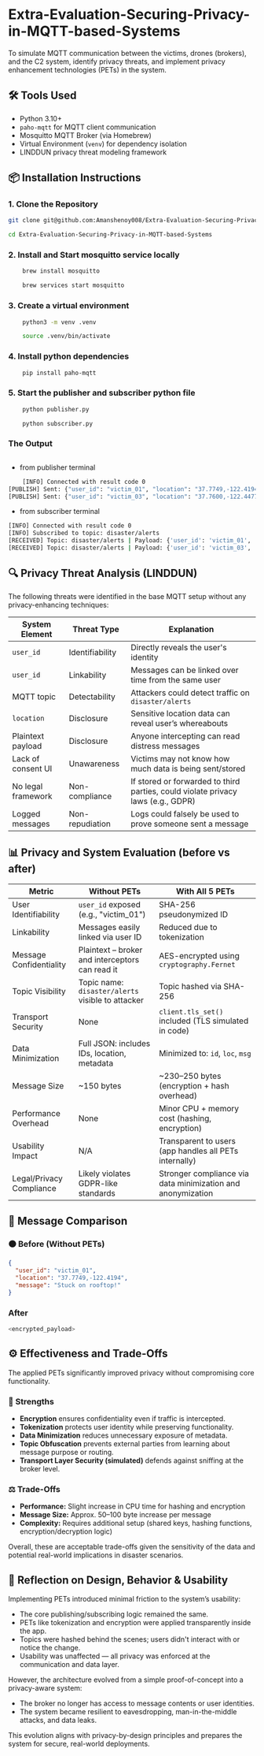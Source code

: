 # Extra-Evaluation-Securing-Privacy-in-MQTT-based-Systems
To simulate MQTT communication between the victims, drones (brokers), and the C2 system, identify privacy threats, and implement privacy enhancement technologies (PETs) in the system.

## 🛠️ Tools Used

- Python 3.10+
- `paho-mqtt` for MQTT client communication
- Mosquitto MQTT Broker (via Homebrew)
- Virtual Environment (`venv`) for dependency isolation
- LINDDUN privacy threat modeling framework

## 📦 Installation Instructions
### 1. Clone the Repository

```bash
git clone git@github.com:Amanshenoy008/Extra-Evaluation-Securing-Privacy-in-MQTT-based-Systems.git

cd Extra-Evaluation-Securing-Privacy-in-MQTT-based-Systems
```

### 2. Install and Start mosquitto service locally
```bash
    brew install mosquitto

    brew services start mosquitto
```

### 3. Create a virtual environment

```bash
    python3 -m venv .venv

    source .venv/bin/activate
```
### 4. Install python dependencies

```bash
    pip install paho-mqtt
```
### 5. Start the publisher and subscriber python file

```bash
    python publisher.py

    python subscriber.py
```
### The Output 

## 
- from publisher terminal
```bash
    [INFO] Connected with result code 0
[PUBLISH] Sent: {"user_id": "victim_01", "location": "37.7749,-122.4194", "message": "Stuck on rooftop!"}
[PUBLISH] Sent: {"user_id": "victim_03", "location": "37.7600,-122.4477", "message": "Water level rising fast!"}

```
- from subscriber terminal
```bash
[INFO] Connected with result code 0
[INFO] Subscribed to topic: disaster/alerts
[RECEIVED] Topic: disaster/alerts | Payload: {'user_id': 'victim_01', 'location': '37.7749,-122.4194', 'message': 'Stuck on rooftop!'}
[RECEIVED] Topic: disaster/alerts | Payload: {'user_id': 'victim_03', 'location': '37.7600,-122.4477', 'message': 'Water level rising fast!'}
```

## 🔍 Privacy Threat Analysis (LINDDUN)

The following threats were identified in the base MQTT setup without any privacy-enhancing techniques:

| **System Element** | **Threat Type**   | **Explanation**                                                                 |
|--------------------|------------------|---------------------------------------------------------------------------------|
| `user_id`          | Identifiability  | Directly reveals the user's identity                                           |
| `user_id`          | Linkability      | Messages can be linked over time from the same user                           |
| MQTT topic         | Detectability    | Attackers could detect traffic on `disaster/alerts`                           |
| `location`         | Disclosure       | Sensitive location data can reveal user’s whereabouts                         |
| Plaintext payload  | Disclosure       | Anyone intercepting can read distress messages                                |
| Lack of consent UI | Unawareness      | Victims may not know how much data is being sent/stored                       |
| No legal framework | Non-compliance   | If stored or forwarded to third parties, could violate privacy laws (e.g., GDPR) |
| Logged messages    | Non-repudiation  | Logs could falsely be used to prove someone sent a message                    |


## 📊 Privacy and System Evaluation (before vs after)

| **Metric**              | **Without PETs**                                      | **With All 5 PETs**                                                |
|--------------------------|--------------------------------------------------------|---------------------------------------------------------------------|
| User Identifiability     | `user_id` exposed (e.g., "victim_01")                 | SHA-256 pseudonymized ID                                           |
| Linkability              | Messages easily linked via user ID                    | Reduced due to tokenization                                        |
| Message Confidentiality  | Plaintext – broker and interceptors can read it       | AES-encrypted using `cryptography.Fernet`                          |
| Topic Visibility         | Topic name: `disaster/alerts` visible to attacker     | Topic hashed via SHA-256                                           |
| Transport Security       | None                                                  | `client.tls_set()` included (TLS simulated in code)                |
| Data Minimization        | Full JSON: includes IDs, location, metadata           | Minimized to: `id`, `loc`, `msg`                                   |
| Message Size             | ~150 bytes                                            | ~230–250 bytes (encryption + hash overhead)                        |
| Performance Overhead     | None                                                  | Minor CPU + memory cost (hashing, encryption)                      |
| Usability Impact         | N/A                                                   | Transparent to users (app handles all PETs internally)             |
| Legal/Privacy Compliance | Likely violates GDPR-like standards                   | Stronger compliance via data minimization and anonymization        |


## 🔁 Message Comparison

### 🟠 Before (Without PETs)

```json
{
  "user_id": "victim_01",
  "location": "37.7749,-122.4194",
  "message": "Stuck on rooftop!"
}
```

### After

```bash
<encrypted_payload>
```

## ⚙️ Effectiveness and Trade-Offs

The applied PETs significantly improved privacy without compromising core functionality.

### 🔐 Strengths
- **Encryption** ensures confidentiality even if traffic is intercepted.
- **Tokenization** protects user identity while preserving functionality.
- **Data Minimization** reduces unnecessary exposure of metadata.
- **Topic Obfuscation** prevents external parties from learning about message purpose or routing.
- **Transport Layer Security (simulated)** defends against sniffing at the broker level.

### ⚖️ Trade-Offs
- **Performance:** Slight increase in CPU time for hashing and encryption
- **Message Size:** Approx. 50–100 byte increase per message
- **Complexity:** Requires additional setup (shared keys, hashing functions, encryption/decryption logic)

Overall, these are acceptable trade-offs given the sensitivity of the data and potential real-world implications in disaster scenarios.

## 🧠 Reflection on Design, Behavior & Usability

Implementing PETs introduced minimal friction to the system’s usability:

- The core publishing/subscribing logic remained the same.
- PETs like tokenization and encryption were applied transparently inside the app.
- Topics were hashed behind the scenes; users didn't interact with or notice the change.
- Usability was unaffected — all privacy was enforced at the communication and data layer.

However, the architecture evolved from a simple proof-of-concept into a privacy-aware system:
- The broker no longer has access to message contents or user identities.
- The system became resilient to eavesdropping, man-in-the-middle attacks, and data leaks.

This evolution aligns with privacy-by-design principles and prepares the system for secure, real-world deployments.


